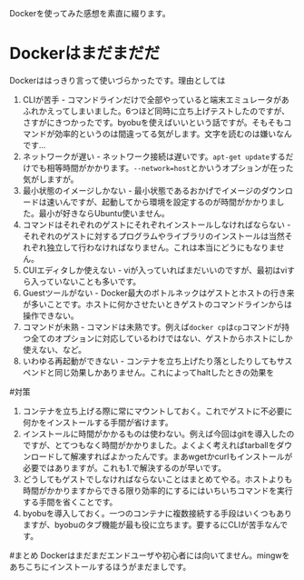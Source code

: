 Dockerを使ってみた感想を素直に綴ります。
# Dockerはまだまだだ
Dockerははっきり言って使いづらかったです。理由としては
1. CLIが苦手 - コマンドラインだけで全部やっていると端末エミュレータがあふれかえってしまいました。6つほど同時に立ち上げテストしたのですが、さすがにきつかったです。byobuを使えばいいという話ですが。そもそもコマンドが効率的というのは間違ってる気がします。文字を読むのは嫌いなんです...
2. ネットワークが遅い - ネットワーク接続は遅いです。`apt-get update`するだけでも相等時間がかかります。`--network=host`とかいうオプションが在った気がしますが。
3. 最小状態のイメージしかない - 最小状態であるおかげでイメージのダウンロードは速いんですが、起動してから環境を設定するのが時間がかかりました。最小が好きならUbuntu使いません。
4. コマンドはそれぞれのゲストにそれぞれインストールしなければならない - それぞれのゲストに対するプログラムやライブラリのインストールは当然それぞれ独立して行わなければなりません。これは本当にどうにもなりません。
5. CUIエディタしか使えない - viが入っていればまだいいのですが、最初はviすら入っていないことも多いです。
6. Guestツールがない - Docker最大のボトルネックはゲストとホストの行き来が多いことです。ホストに何かさせたいときゲストのコマンドラインからは操作できない。
7. コマンドが未熟 - コマンドは未熟です。例えば`docker cp`は`cp`コマンドが持つ全てのオプションに対応しているわけではない、ゲストからホストにしか使えない、など。
8. いわゆる再起動ができない - コンテナを立ち上げたり落としたりしてもサスペンドと同じ効果しかありません。これによってhaltしたときの効果を

#対策
1. コンテナを立ち上げる際に常にマウントしておく。これでゲストに不必要に何かをインストールする手間が省けます。
2. インストールに時間がかかるものは使わない。例えば今回はgitを導入したのですが、とてつもなく時間がかかりました。よくよく考えればtarballをダウンロードして解凍すればよかったんです。まあwgetかcurlもインストールが必要ではありますが。これも1.で解決するのが早いです。
3. どうしてもゲストでしなければならないことはまとめてやる。ホストよりも時間がかかりますからできる限り効率的にするにはいちいちコマンドを実行する手間を省くことです。
4. byobuを導入しておく。一つのコンテナに複数接続する手段はいくつもありますが、byobuのタブ機能が最も役に立ちます。要するにCLIが苦手なんです。

#まとめ
Dockerはまだまだエンドユーザや初心者には向いてません。mingwをあちこちにインストールするほうがまだましです。
